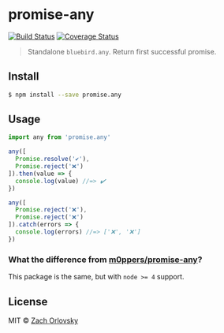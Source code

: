 # promise-any

[![Build Status](https://travis-ci.org/sadorlovsky/promise-any.svg?branch=master)](https://travis-ci.org/sadorlovsky/promise-any)
[![Coverage Status](https://coveralls.io/repos/github/sadorlovsky/promise-any/badge.svg?branch=master)](https://coveralls.io/github/sadorlovsky/promise-any?branch=master)

>  Standalone `bluebird.any`. Return first successful promise.

## Install
```bash
$ npm install --save promise.any
```

## Usage
```js
import any from 'promise.any'

any([
  Promise.resolve('✔️'),
  Promise.reject('❌')
]).then(value => {
  console.log(value) //=> ✔️
})

any([
  Promise.reject('❌'),
  Promise.reject('❌')
]).catch(errors => {
  console.log(errors) //=> ['❌', '❌']
})
```

### What the difference from [m0ppers/promise-any](https://github.com/m0ppers/promise-any)?

This package is the same, but with `node >= 4` support.

## License

MIT © [Zach Orlovsky](https://orlovsky.rocks)
